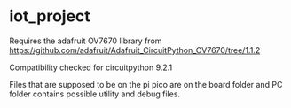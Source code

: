 # iot_project

Requires the adafruit OV7670 library from https://github.com/adafruit/Adafruit_CircuitPython_OV7670/tree/1.1.2

Compatibility checked for circuitpython 9.2.1

Files that are supposed to be on the pi pico are on the board folder and PC folder contains possible utility and debug files.
